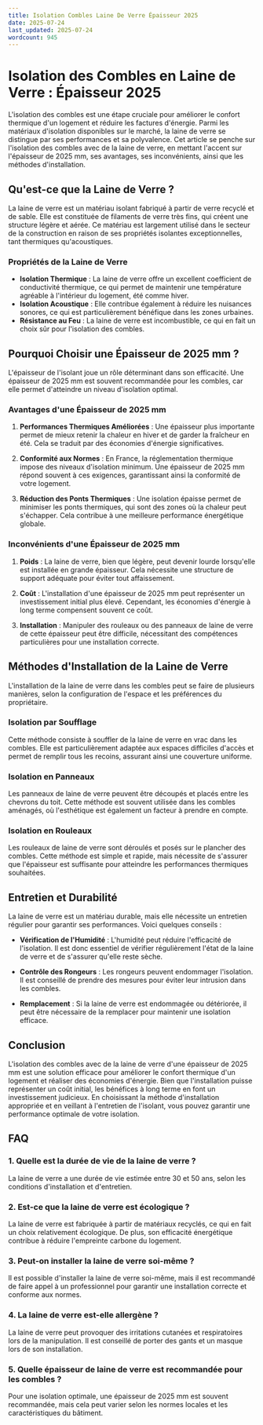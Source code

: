 ```yaml
---
title: Isolation Combles Laine De Verre Épaisseur 2025
date: 2025-07-24
last_updated: 2025-07-24
wordcount: 945
---
```


# Isolation des Combles en Laine de Verre : Épaisseur 2025

L'isolation des combles est une étape cruciale pour améliorer le confort thermique d'un logement et réduire les factures d'énergie. Parmi les matériaux d'isolation disponibles sur le marché, la laine de verre se distingue par ses performances et sa polyvalence. Cet article se penche sur l'isolation des combles avec de la laine de verre, en mettant l'accent sur l'épaisseur de 2025 mm, ses avantages, ses inconvénients, ainsi que les méthodes d'installation.

## Qu'est-ce que la Laine de Verre ?

La laine de verre est un matériau isolant fabriqué à partir de verre recyclé et de sable. Elle est constituée de filaments de verre très fins, qui créent une structure légère et aérée. Ce matériau est largement utilisé dans le secteur de la construction en raison de ses propriétés isolantes exceptionnelles, tant thermiques qu'acoustiques.

### Propriétés de la Laine de Verre

- **Isolation Thermique** : La laine de verre offre un excellent coefficient de conductivité thermique, ce qui permet de maintenir une température agréable à l'intérieur du logement, été comme hiver.
- **Isolation Acoustique** : Elle contribue également à réduire les nuisances sonores, ce qui est particulièrement bénéfique dans les zones urbaines.
- **Résistance au Feu** : La laine de verre est incombustible, ce qui en fait un choix sûr pour l'isolation des combles.

## Pourquoi Choisir une Épaisseur de 2025 mm ?

L'épaisseur de l'isolant joue un rôle déterminant dans son efficacité. Une épaisseur de 2025 mm est souvent recommandée pour les combles, car elle permet d'atteindre un niveau d'isolation optimal.

### Avantages d'une Épaisseur de 2025 mm

1. **Performances Thermiques Améliorées** : Une épaisseur plus importante permet de mieux retenir la chaleur en hiver et de garder la fraîcheur en été. Cela se traduit par des économies d'énergie significatives.
   
2. **Conformité aux Normes** : En France, la réglementation thermique impose des niveaux d'isolation minimum. Une épaisseur de 2025 mm répond souvent à ces exigences, garantissant ainsi la conformité de votre logement.

3. **Réduction des Ponts Thermiques** : Une isolation épaisse permet de minimiser les ponts thermiques, qui sont des zones où la chaleur peut s'échapper. Cela contribue à une meilleure performance énergétique globale.

### Inconvénients d'une Épaisseur de 2025 mm

1. **Poids** : La laine de verre, bien que légère, peut devenir lourde lorsqu'elle est installée en grande épaisseur. Cela nécessite une structure de support adéquate pour éviter tout affaissement.

2. **Coût** : L'installation d'une épaisseur de 2025 mm peut représenter un investissement initial plus élevé. Cependant, les économies d'énergie à long terme compensent souvent ce coût.

3. **Installation** : Manipuler des rouleaux ou des panneaux de laine de verre de cette épaisseur peut être difficile, nécessitant des compétences particulières pour une installation correcte.

## Méthodes d'Installation de la Laine de Verre

L'installation de la laine de verre dans les combles peut se faire de plusieurs manières, selon la configuration de l'espace et les préférences du propriétaire.

### Isolation par Soufflage

Cette méthode consiste à souffler de la laine de verre en vrac dans les combles. Elle est particulièrement adaptée aux espaces difficiles d'accès et permet de remplir tous les recoins, assurant ainsi une couverture uniforme.

### Isolation en Panneaux

Les panneaux de laine de verre peuvent être découpés et placés entre les chevrons du toit. Cette méthode est souvent utilisée dans les combles aménagés, où l'esthétique est également un facteur à prendre en compte.

### Isolation en Rouleaux

Les rouleaux de laine de verre sont déroulés et posés sur le plancher des combles. Cette méthode est simple et rapide, mais nécessite de s'assurer que l'épaisseur est suffisante pour atteindre les performances thermiques souhaitées.

## Entretien et Durabilité

La laine de verre est un matériau durable, mais elle nécessite un entretien régulier pour garantir ses performances. Voici quelques conseils :

- **Vérification de l'Humidité** : L'humidité peut réduire l'efficacité de l'isolation. Il est donc essentiel de vérifier régulièrement l'état de la laine de verre et de s'assurer qu'elle reste sèche.
  
- **Contrôle des Rongeurs** : Les rongeurs peuvent endommager l'isolation. Il est conseillé de prendre des mesures pour éviter leur intrusion dans les combles.

- **Remplacement** : Si la laine de verre est endommagée ou détériorée, il peut être nécessaire de la remplacer pour maintenir une isolation efficace.

## Conclusion

L'isolation des combles avec de la laine de verre d'une épaisseur de 2025 mm est une solution efficace pour améliorer le confort thermique d'un logement et réaliser des économies d'énergie. Bien que l'installation puisse représenter un coût initial, les bénéfices à long terme en font un investissement judicieux. En choisissant la méthode d'installation appropriée et en veillant à l'entretien de l'isolant, vous pouvez garantir une performance optimale de votre isolation.

## FAQ

### 1. Quelle est la durée de vie de la laine de verre ?

La laine de verre a une durée de vie estimée entre 30 et 50 ans, selon les conditions d'installation et d'entretien.

### 2. Est-ce que la laine de verre est écologique ?

La laine de verre est fabriquée à partir de matériaux recyclés, ce qui en fait un choix relativement écologique. De plus, son efficacité énergétique contribue à réduire l'empreinte carbone du logement.

### 3. Peut-on installer la laine de verre soi-même ?

Il est possible d'installer la laine de verre soi-même, mais il est recommandé de faire appel à un professionnel pour garantir une installation correcte et conforme aux normes.

### 4. La laine de verre est-elle allergène ?

La laine de verre peut provoquer des irritations cutanées et respiratoires lors de la manipulation. Il est conseillé de porter des gants et un masque lors de son installation.

### 5. Quelle épaisseur de laine de verre est recommandée pour les combles ?

Pour une isolation optimale, une épaisseur de 2025 mm est souvent recommandée, mais cela peut varier selon les normes locales et les caractéristiques du bâtiment.